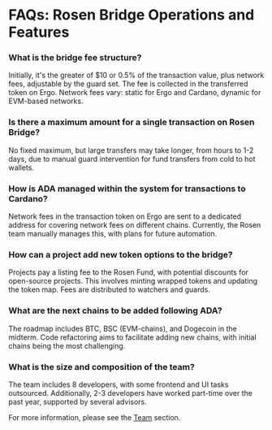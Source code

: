 
# FAQs: Rosen Bridge Operations and Features

### What is the bridge fee structure?

Initially, it's the greater of $10 or 0.5% of the transaction value, plus network fees, adjustable by the guard set. The fee is collected in the transferred token on Ergo. Network fees vary: static for Ergo and Cardano, dynamic for EVM-based networks.

### Is there a maximum amount for a single transaction on Rosen Bridge?

No fixed maximum, but large transfers may take longer, from hours to 1-2 days, due to manual guard intervention for fund transfers from cold to hot wallets.

### How is ADA managed within the system for transactions to Cardano?

Network fees in the transaction token on Ergo are sent to a dedicated address for covering network fees on different chains. Currently, the Rosen team manually manages this, with plans for future automation.

### How can a project add new token options to the bridge?

Projects pay a listing fee to the Rosen Fund, with potential discounts for open-source projects. This involves minting wrapped tokens and updating the token map. Fees are distributed to watchers and guards.

### What are the next chains to be added following ADA?

The roadmap includes BTC, BSC (EVM-chains), and Dogecoin in the midterm. Code refactoring aims to facilitate adding new chains, with initial chains being the most challenging.

### What is the size and composition of the team?

The team includes 8 developers, with some frontend and UI tasks outsourced. Additionally, 2-3 developers have worked part-time over the past year, supported by several advisors.

For more information, please see the [Team](rosen-team.md) section.
